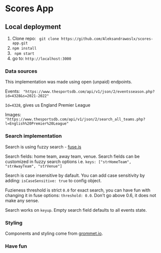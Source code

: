 # Scores App


## Local deployment

1. Clone repo: ` git clone https://github.com/Aleksandrawoslx/scores-app.git`
2. `npm install`
2. ` npm start`
3. go to: `http://localhost:3000`

### Data sources

This implementation was made using open (unpaid) endpoints.

Events: 
` "https://www.thesportsdb.com/api/v1/json/2/eventsseason.php?id=4328&s=2021-2022"`

`Id=4328`, gives us England Premier League 

Images:
` "https://www.thesportsdb.com/api/v1/json/2/search_all_teams.php?l=English%20Premier%20League"`


### Search implementation

Search is using fuzzy search - [fuse.js](https://fusejs.io/)

Search fields: home team, away team, venue. Search fields can be customized in fuzzy search options i.e. `keys: ["strHomeTeam", "strAwayTeam", "strVenue"]`

Search is case insensitive by dafault. You can add case sensitivity by adding: `isCaseSensitive: true` to config object.

Fuzieness threshold is strict `0.0` for exact search, you can have fun with changing it in fuse options: `threshold: 0.0`. Don't go above 0.6, it does not make any sense.

Search works on `keyup`. Empty search field defaults to all events state.

### Styling

Components and styling come from [grommet.io](http://grommet.io).

### Have fun


